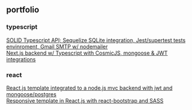## portfolio

### typescript

<a href="https://github.com/gabtonete/solid-typescript">SOLID Typescript API; Sequelize SQLite integration, Jest/supertest tests envinroment, Gmail SMTP w/ nodemailer</a>
<br/>
<a href="https://github.com/gabtonete/backend-devagram-next-ts">Next.js backend w/ Typescript with CosmicJS, mongoose & JWT integrations</a>

### react

<a href="https://github.com/gabtonete/frontend-task-reactjs">React.js template integrated to a node.js mvc backend with jwt and mongoose/postgres</a>
<br/>
<a href="https://github.com/gabtonete/frontend-template-reactjs">Responsive template in React.js with react-bootstrap and SASS</a>
